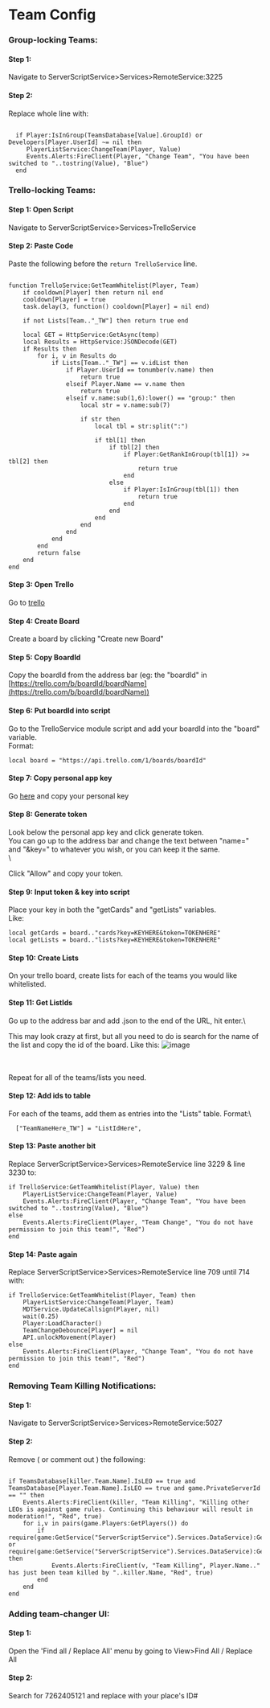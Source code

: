 # Team Config

### Group-locking Teams:[​](https://ags816710.github.io/rcd/docs/teamConfig#group-locking-teams) <a href="#group-locking-teams" id="group-locking-teams"></a>

#### Step 1:[​](https://ags816710.github.io/rcd/docs/teamConfig#step-1) <a href="#step-1" id="step-1"></a>

Navigate to ServerScriptService>Services>RemoteService:3225

#### Step 2:[​](https://ags816710.github.io/rcd/docs/teamConfig#step-2) <a href="#step-2" id="step-2"></a>

Replace whole line with:

```

  if Player:IsInGroup(TeamsDatabase[Value].GroupId) or Developers[Player.UserId] ~= nil then
     PlayerListService:ChangeTeam(Player, Value)
     Events.Alerts:FireClient(Player, "Change Team", "You have been switched to "..tostring(Value), "Blue")
  end

```

### Trello-locking Teams:[​](https://ags816710.github.io/rcd/docs/teamConfig#trello-locking-teams) <a href="#trello-locking-teams" id="trello-locking-teams"></a>

#### Step 1: Open Script[​](https://ags816710.github.io/rcd/docs/teamConfig#step-1-open-script) <a href="#step-1-open-script" id="step-1-open-script"></a>

Navigate to ServerScriptService>Services>TrelloService

#### Step 2: Paste Code[​](https://ags816710.github.io/rcd/docs/teamConfig#step-2-paste-code) <a href="#step-2-paste-code" id="step-2-paste-code"></a>

Paste the following before the `return TrelloService` line.

```

function TrelloService:GetTeamWhitelist(Player, Team)
    if cooldown[Player] then return nil end
    cooldown[Player] = true
    task.delay(3, function() cooldown[Player] = nil end)
    
    if not Lists[Team.."_TW"] then return true end
    
    local GET = HttpService:GetAsync(temp)
    local Results = HttpService:JSONDecode(GET)
    if Results then
        for i, v in Results do
            if Lists[Team.."_TW"] == v.idList then
                if Player.UserId == tonumber(v.name) then
                    return true
                elseif Player.Name == v.name then
                    return true
                elseif v.name:sub(1,6):lower() == "group:" then
                    local str = v.name:sub(7)

                    if str then
                        local tbl = str:split(":")

                        if tbl[1] then
                            if tbl[2] then
                                if Player:GetRankInGroup(tbl[1]) >= tbl[2] then
                                    return true
                                end
                            else
                                if Player:IsInGroup(tbl[1]) then
                                    return true
                                end
                            end
                        end
                    end
                end
            end
        end
        return false
    end
end

```

#### Step 3: Open Trello[​](https://ags816710.github.io/rcd/docs/teamConfig#step-3-open-trello) <a href="#step-3-open-trello" id="step-3-open-trello"></a>

Go to [trello](https://trello.com/)

#### Step 4: Create Board[​](https://ags816710.github.io/rcd/docs/teamConfig#step-4-create-board) <a href="#step-4-create-board" id="step-4-create-board"></a>

Create a board by clicking "Create new Board"

#### Step 5: Copy BoardId[​](https://ags816710.github.io/rcd/docs/teamConfig#step-5-copy-boardid) <a href="#step-5-copy-boardid" id="step-5-copy-boardid"></a>

Copy the boardId from the address bar (eg: the "boardId" in [https://trello.com/b/boardId/boardName](https://trello.com/b/boardId/boardName))

#### Step 6: Put boardId into script[​](https://ags816710.github.io/rcd/docs/teamConfig#step-6-put-boardid-into-script) <a href="#step-6-put-boardid-into-script" id="step-6-put-boardid-into-script"></a>

Go to the TrelloService module script and add your boardId into the "board" variable.\
Format:

```
local board = "https://api.trello.com/1/boards/boardId"
```

#### Step 7: Copy personal app key[​](https://ags816710.github.io/rcd/docs/teamConfig#step-7-copy-personal-app-key) <a href="#step-7-copy-personal-app-key" id="step-7-copy-personal-app-key"></a>

Go [here](https://trello.com/app-key) and copy your personal key

#### Step 8: Generate token[​](https://ags816710.github.io/rcd/docs/teamConfig#step-8-generate-token) <a href="#step-8-generate-token" id="step-8-generate-token"></a>

Look below the personal app key and click generate token.\
You can go up to the address bar and change the text between "name=" and "\&key=" to whatever you wish, or you can keep it the same.\
\


Click "Allow" and copy your token.

#### Step 9: Input token & key into script[​](https://ags816710.github.io/rcd/docs/teamConfig#step-9-input-token--key-into-script) <a href="#step-9-input-token--key-into-script" id="step-9-input-token--key-into-script"></a>

Place your key in both the "getCards" and "getLists" variables.\
Like:

```
local getCards = board.."cards?key=KEYHERE&token=TOKENHERE"
local getLists = board.."lists?key=KEYHERE&token=TOKENHERE"
```

#### Step 10: Create Lists[​](https://ags816710.github.io/rcd/docs/teamConfig#step-10-create-lists) <a href="#step-10-create-lists" id="step-10-create-lists"></a>

On your trello board, create lists for each of the teams you would like whitelisted.

#### Step 11: Get ListIds[​](https://ags816710.github.io/rcd/docs/teamConfig#step-11-get-listids) <a href="#step-11-get-listids" id="step-11-get-listids"></a>

Go up to the address bar and add .json to the end of the URL, hit enter.\


This may look crazy at first, but all you need to do is search for the name of the list and copy the id of the board. Like this: ![image](https://ags816710.github.io/rcd/assets/images/screenshotOfHowGetTrelloListId-909fdd728cae8aef99e3fa93fce5d59d.png)

\
\
Repeat for all of the teams/lists you need.

#### Step 12: Add ids to table[​](https://ags816710.github.io/rcd/docs/teamConfig#step-12-add-ids-to-table) <a href="#step-12-add-ids-to-table" id="step-12-add-ids-to-table"></a>

For each of the teams, add them as entries into the "Lists" table. Format:\


```
  ["TeamNameHere_TW"] = "ListIdHere",
```

#### Step 13: Paste another bit[​](https://ags816710.github.io/rcd/docs/teamConfig#step-13-paste-another-bit) <a href="#step-13-paste-another-bit" id="step-13-paste-another-bit"></a>

Replace ServerScriptService>Services>RemoteService line 3229 & line 3230 to:

```
if TrelloService:GetTeamWhitelist(Player, Value) then
    PlayerListService:ChangeTeam(Player, Value)
    Events.Alerts:FireClient(Player, "Change Team", "You have been switched to "..tostring(Value), "Blue")
else
    Events.Alerts:FireClient(Player, "Team Change", "You do not have permission to join this team!", "Red")
end
```

#### Step 14: Paste again[​](https://ags816710.github.io/rcd/docs/teamConfig#step-14-paste-again) <a href="#step-14-paste-again" id="step-14-paste-again"></a>

Replace ServerScriptService>Services>RemoteService line 709 until 714 with:

```
if TrelloService:GetTeamWhitelist(Player, Team) then
    PlayerListService:ChangeTeam(Player, Team)
    MDTService.UpdateCallsign(Player, nil)
    wait(0.25)
    Player:LoadCharacter()
    TeamChangeDebounce[Player] = nil
    API.unlockMovement(Player)
else
    Events.Alerts:FireClient(Player, "Change Team", "You do not have permission to join this team!", "Red")
end
```

### Removing Team Killing Notifications:[​](https://ags816710.github.io/rcd/docs/teamConfig#removing-team-killing-notifications) <a href="#removing-team-killing-notifications" id="removing-team-killing-notifications"></a>

#### Step 1:[​](https://ags816710.github.io/rcd/docs/teamConfig#step-1-1) <a href="#step-1-1" id="step-1-1"></a>

Navigate to ServerScriptService>Services>RemoteService:5027

#### Step 2:[​](https://ags816710.github.io/rcd/docs/teamConfig#step-2-1) <a href="#step-2-1" id="step-2-1"></a>

Remove ( or comment out ) the following:

```

if TeamsDatabase[killer.Team.Name].IsLEO == true and TeamsDatabase[Player.Team.Name].IsLEO == true and game.PrivateServerId == "" then
    Events.Alerts:FireClient(killer, "Team Killing", "Killing other LEOs is against game rules. Continuing this behaviour will result in moderation!", "Red", true)
    for i,v in pairs(game.Players:GetPlayers()) do
        if require(game:GetService("ServerScriptService").Services.DataService):GetData(v).Moderator or require(game:GetService("ServerScriptService").Services.DataService):GetData(v).Developer then
            Events.Alerts:FireClient(v, "Team Killing", Player.Name.." has just been team killed by "..killer.Name, "Red", true)
        end
    end
end

```

### Adding team-changer UI:[​](https://ags816710.github.io/rcd/docs/teamConfig#adding-team-changer-ui) <a href="#adding-team-changer-ui" id="adding-team-changer-ui"></a>

#### Step 1:[​](https://ags816710.github.io/rcd/docs/teamConfig#step-1-2) <a href="#step-1-2" id="step-1-2"></a>

Open the 'Find all / Replace All' menu by going to View>Find All / Replace All

#### Step 2:[​](https://ags816710.github.io/rcd/docs/teamConfig#step-2-2) <a href="#step-2-2" id="step-2-2"></a>

Search for 7262405121 and replace with your place's ID#
